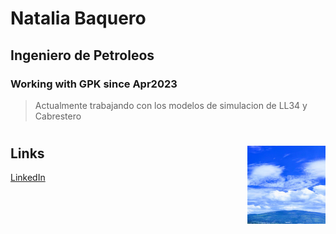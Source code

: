 # Natalia Baquero
## Ingeniero de Petroleos
### Working with GPK since Apr2023
> Actualmente trabajando con los modelos de simulacion de LL34 y Cabrestero

# <img style="float: right;" src="Image.jpeg" width="125" height="125">


## Links
<a href="(https://co.linkedin.com/in/natalia-baquero-401b101ba" target="_blank">LinkedIn</a>
